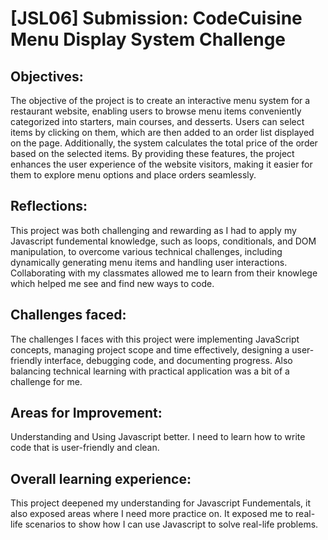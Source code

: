 # [JSL06] Submission: CodeCuisine Menu Display System Challenge

## Objectives:

The objective of the project is to create an interactive menu system for a restaurant website, enabling users to browse menu items conveniently categorized into starters, main courses, and desserts. Users can select items by clicking on them, which are then added to an order list displayed on the page. Additionally, the system calculates the total price of the order based on the selected items. By providing these features, the project enhances the user experience of the website visitors, making it easier for them to explore menu options and place orders seamlessly.

## Reflections:

This project was both challenging and rewarding as I had to apply my Javascript fundemental knowledge, such as loops, conditionals, and DOM manipulation, to overcome various technical challenges, including dynamically generating menu items and handling user interactions. Collaborating with my classmates allowed me to learn from their knowlege which helped me see and find new ways to code.

## Challenges faced:

The challenges I faces with this project were  implementing JavaScript concepts, managing project scope and time effectively, designing a user-friendly interface, debugging code, and documenting progress. Also balancing technical learning with practical application was a bit of a challenge for me.

 ## Areas for Improvement:

 Understanding and Using Javascript better. I need to learn how to write code that is user-friendly and clean.



## Overall learning experience:

This project deepened my understanding for Javascript Fundementals, it also exposed areas where I need more practice on. It exposed me to real-life scenarios to show how I can use Javascript to solve real-life problems.


